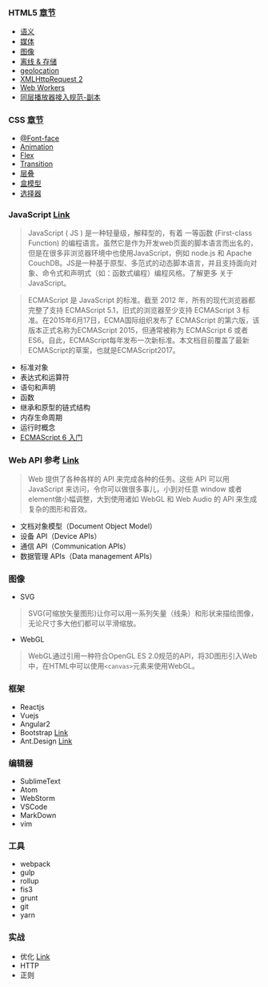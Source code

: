 ### HTML5 [章节](https://github.com/evanhunt/evan_awesome/tree/master/HTML5)   

- [语义](https://github.com/evanhunt/evan_awesome/blob/master/HTML5/%E8%AF%AD%E4%B9%89.md)
- [媒体](https://github.com/evanhunt/evan_awesome/blob/master/HTML5/%E5%AA%92%E4%BD%93.md)
- [图像](https://github.com/evanhunt/evan_awesome/blob/master/HTML5/%E5%9B%BE%E5%83%8F.md)
- [离线 & 存储](https://github.com/evanhunt/evan_awesome/blob/master/HTML5/%E7%A6%BB%E7%BA%BF%20%26%20%E5%AD%98%E5%82%A8.md)
- [geolocation](https://github.com/evanhunt/evan_awesome/blob/master/HTML5/geolocation%20%E5%AF%B9%E8%B1%A1.md)
- [XMLHttpRequest 2](https://github.com/evanhunt/evan_awesome/blob/master/HTML5/XMLHttpRequest%202.md)
- [Web Workers](https://github.com/evanhunt/evan_awesome/blob/master/HTML5/Web%20Workers.md)
- [同层播放器接入规范-副本](https://github.com/evanhunt/evan_awesome/blob/master/HTML5/%E5%90%8C%E5%B1%82%E6%92%AD%E6%94%BE%E5%99%A8%E6%8E%A5%E5%85%A5%E8%A7%84%E8%8C%83-%E5%89%AF%E6%9C%AC.md)

### CSS [章节](https://github.com/evanhunt/evan_awesome/tree/master/CSS)   

- [@Font-face](https://github.com/evanhunt/evan_awesome/blob/master/CSS/%40Font-face.md)
- [Animation](https://github.com/evanhunt/evan_awesome/blob/master/CSS/Animation.md)
- [Flex](https://github.com/evanhunt/evan_awesome/blob/master/CSS/Flex.md)
- [Transition](https://github.com/evanhunt/evan_awesome/blob/master/CSS/Transition.md)
- [层叠](https://github.com/evanhunt/evan_awesome/blob/master/CSS/%E5%B1%82%E5%8F%A0.md)
- [盒模型](https://github.com/evanhunt/evan_awesome/blob/master/CSS/%E7%9B%92%E6%A8%A1%E5%9E%8B.md)
- [选择器](https://github.com/evanhunt/evan_awesome/blob/master/CSS/%E9%80%89%E6%8B%A9%E5%99%A8.md)

### JavaScript [Link](https://developer.mozilla.org/zh-CN/docs/Web/JavaScript)

> JavaScript ( JS ) 是一种轻量级，解释型的，有着 一等函数 (First-class Function) 的编程语言。虽然它是作为开发web页面的脚本语言而出名的，但是在很多非浏览器环境中也使用JavaScript，例如 node.js 和 Apache CouchDB。JS是一种基于原型、多范式的动态脚本语言，并且支持面向对象、命令式和声明式（如：函数式编程）编程风格。了解更多 关于JavaScript。

> ECMAScript 是 JavaScript 的标准。截至 2012 年，所有的现代浏览器都完整了支持  ECMAScript 5.1，旧式的浏览器至少支持 ECMAScript 3 标准。在2015年6月17日，ECMA国际组织发布了 ECMAScript 的第六版，该版本正式名称为ECMAScript 2015，但通常被称为 ECMAScript 6 或者ES6。自此，ECMAScript每年发布一次新标准。本文档目前覆盖了最新ECMAScript的草案，也就是ECMAScript2017。

- 标准对象
- 表达式和运算符
- 语句和声明
- 函数
- 继承和原型的链式结构
- 内存生命周期
- 运行时概念
- [ECMAScript 6 入门](http://es6.ruanyifeng.com/)

### Web API 参考 [Link](https://developer.mozilla.org/zh-CN/docs/Web/Reference/API)

> Web 提供了各种各样的 API 来完成各种的任务。这些 API 可以用 JavaScript 来访问，令你可以做很多事儿，小到对任意 window 或者 element做小幅调整，大到使用诸如 WebGL 和 Web Audio 的 API 来生成复杂的图形和音效。 

- 文档对象模型（Document Object Model）
- 设备 API（Device APIs）
- 通信 API（Communication APIs）
- 数据管理 APIs（Data management APIs）

### 图像 

- SVG

> SVG(可缩放矢量图形)让你可以用一系列矢量（线条）和形状来描绘图像，无论尺寸多大他们都可以平滑缩放。

- WebGL

> WebGL通过引用一种符合OpenGL ES 2.0规范的API，将3D图形引入Web中，在HTML中可以使用` <canvas> `元素来使用WebGL。


### 框架 

- Reactjs
- Vuejs 
- Angular2
- Bootstrap [Link](http://www.bootcss.com/)
- Ant.Design [Link](https://ant.design/index-cn)

### 编辑器

- SublimeText
- Atom
- WebStorm
- VSCode
- MarkDown
- vim

### 工具

- webpack
- gulp
- rollup
- fis3
- grunt
- git
- yarn

### 实战

- 优化 [Link](https://developers.google.com/web/fundamentals/performance/optimizing-content-efficiency/?hl=zh-cn)
- HTTP
- 正则






